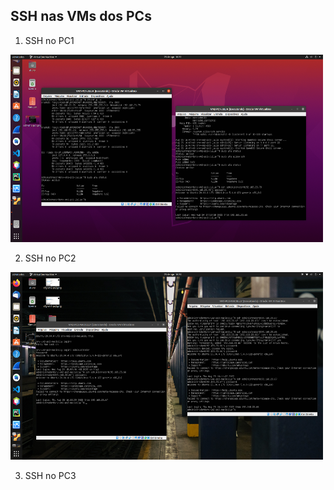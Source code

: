 ## SSH nas VMs dos PCs

1. SSH no PC1
<img src='https://github.com/Maahrcy/Grupo5-923-Redes/blob/main/img/ssh-pc1.png' width='500' height='300'>

2. SSH no PC2
<img src='https://github.com/Maahrcy/Grupo5-923-Redes/blob/main/img/ssh-pc2.png' width='500' height='300'>

3. SSH no PC3


